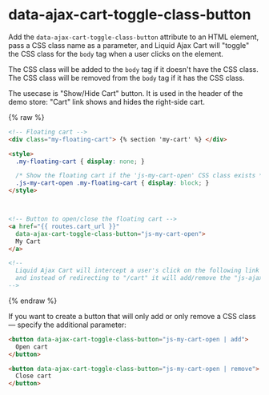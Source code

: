 # data-ajax-cart-toggle-class-button

Add the `data-ajax-cart-toggle-class-button` attribute to an HTML element, pass a CSS class name as a parameter, and  Liquid Ajax Cart will "toggle" the CSS class for the `body` tag when a user clicks on the element.

The CSS class will be added to the `body` tag if it doesn't have the CSS class. The CSS class will be removed from the `body` tag if it has the CSS class.

The usecase is "Show/Hide Cart" button. It is used in the header of the demo store: "Cart" link shows and hides the right-side cart.

{% raw %}
```html
<!-- Floating cart -->
<div class="my-floating-cart"> {% section 'my-cart' %} </div>

<style>
  .my-floating-cart { display: none; }

  /* Show the floating cart if the 'js-my-cart-open' CSS class exists */
  .js-my-cart-open .my-floating-cart { display: block; }
</style>



<!-- Button to open/close the floating cart -->
<a href="{{ routes.cart_url }}"
  data-ajax-cart-toggle-class-button="js-my-cart-open">
  My Cart
</a>

<!--
  Liquid Ajax Cart will intercept a user's click on the following link
  and instead of redirecting to "/cart" it will add/remove the "js-ajax-cart-opened" <body> class 
-->
```
{% endraw %}

If you want to create a button that will only add or only remove a CSS class — specify the additional parameter:

```html
<button data-ajax-cart-toggle-class-button="js-my-cart-open | add">
  Open cart
</button>

<button data-ajax-cart-toggle-class-button="js-my-cart-open | remove">
  Close cart
</button>
```
